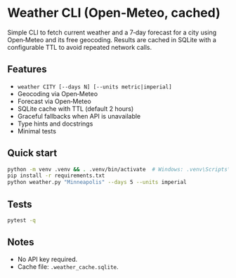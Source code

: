 # Weather CLI (Open‑Meteo, cached)

Simple CLI to fetch current weather and a 7‑day forecast for a city using Open‑Meteo and its free geocoding.
Results are cached in SQLite with a configurable TTL to avoid repeated network calls.

## Features
- `weather CITY [--days N] [--units metric|imperial]`
- Geocoding via Open‑Meteo
- Forecast via Open‑Meteo
- SQLite cache with TTL (default 2 hours)
- Graceful fallbacks when API is unavailable
- Type hints and docstrings
- Minimal tests

## Quick start
```bash
python -m venv .venv && . .venv/bin/activate  # Windows: .venv\Scripts\activate
pip install -r requirements.txt
python weather.py "Minneapolis" --days 5 --units imperial
```

## Tests
```bash
pytest -q
```

## Notes
- No API key required.
- Cache file: `.weather_cache.sqlite`.

